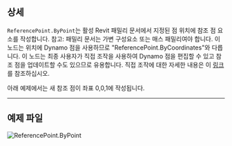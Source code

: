 ## 상세
`ReferencePoint.ByPoint`는 활성 Revit 패밀리 문서에서 지정된 점 위치에 참조 점 요소를 작성합니다. 참고: 패밀리 문서는 가변 구성요소 또는 매스 패밀리여야 합니다. 이 노드는 위치에 Dynamo 점을 사용하므로 "ReferencePoint.ByCoordinates"와 다릅니다. 이 노드는 최종 사용자가 직접 조작을 사용하여 Dynamo 점을 편집할 수 있고 참조 점을 업데이트할 수도 있으므로 유용합니다. 직접 조작에 대한 자세한 내용은 이 [링크](https://primer2.dynamobim.org/10_sample_workflow/10-1_getting-started-workflows/2-attractor-points#adjusting-with-direct-manipulation)를 참조하십시오.

아래 예제에서는 새 참조 점이 좌표 0,0,1에 작성됩니다.
___
## 예제 파일

![ReferencePoint.ByPoint](./Revit.Elements.ReferencePoint.ByPoint_img.jpg)
